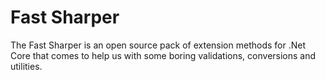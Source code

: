 # Fast Sharper

The Fast Sharper is an open source pack of extension methods for .Net Core that comes to help us with some boring validations, conversions 
and utilities. 
